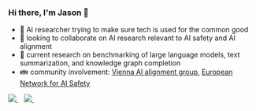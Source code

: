 ### Hi there, I'm Jason 👋

- 🌸 AI researcher trying to make sure tech is used for the common good
- 🌱 looking to collaborate on AI research relevant to AI safety and AI alignment 
- 🔭 current research on benchmarking of large language models, text summarization, and knowledge graph completion
- 👪 community involvement: [Vienna AI alignment group](https://github.com/ViennaAI/info), [European Network for AI Safety](https://enais.co/)

<p align='left'>
  <a href="https://scholar.google.at/citations?user=FKrb_FwAAAAJ&hl=en">
    <img src="https://img.shields.io/badge/Google_Scholar-4285F4?style=for-the-badge&logo=google-scholar&logoColor=white"/>        
  </a>&nbsp;&nbsp;
  <a href="https://www.linkedin.com/in/jas-ho/">
    <img src="https://img.shields.io/badge/linkedin-%230077B5.svg?&style=for-the-badge&logo=linkedin&logoColor=white" />
  </a>&nbsp;&nbsp;
</p>

[//]: # (inspiration: https://github.com/JayThibs/JayThibs#readme)
[//]: # (how to use badges: https://github.com/alexandresanlim/Badges4-README.md-Profile)

